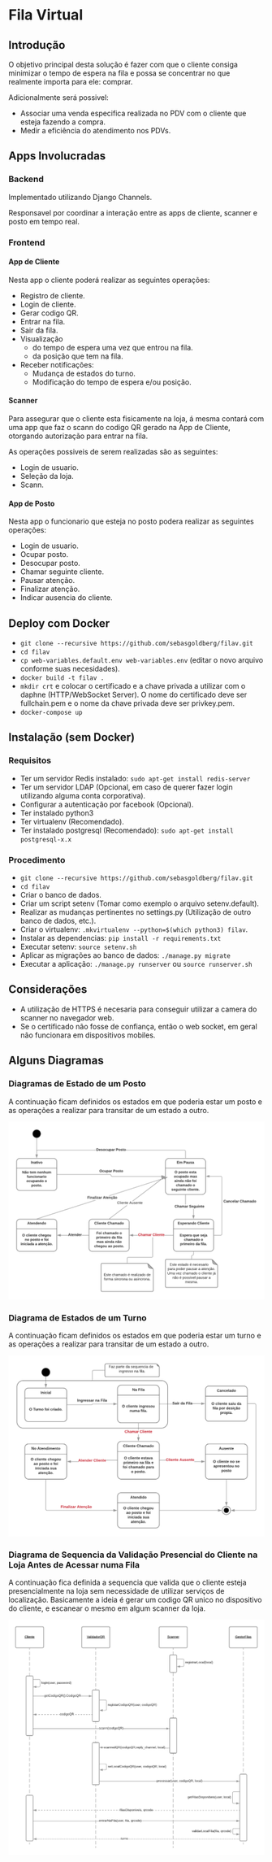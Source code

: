 # Fila Virtual

## Introdução

O objetivo principal desta solução é fazer com que o cliente consiga minimizar o tempo de espera na fila e possa se concentrar no que realmente importa para ele: comprar.

Adicionalmente será possivel:
- Associar uma venda especifica realizada no PDV com o cliente que esteja fazendo a compra.
- Medir a eficiência do atendimento nos PDVs.

## Apps Involucradas

### Backend

Implementado utilizando Django Channels.

Responsavel por coordinar a interação entre as apps de cliente, scanner e posto em tempo real.

### Frontend

#### App de Cliente

Nesta app o cliente poderá realizar as seguintes operações:
- Registro de cliente.
- Login de cliente.
- Gerar codigo QR.
- Entrar na fila.
- Sair da fila.
- Visualização
    - do tempo de espera uma vez que entrou na fila.
    - da posição que tem na fila.
- Receber notificações:
    - Mudança de estados do turno.
    - Modificação do tempo de espera e/ou posição.

#### Scanner

Para assegurar que o cliente esta fisicamente na loja, á mesma contará com uma
app que faz o scann do codigo QR gerado na App de Cliente, otorgando autorização
para entrar na fila.

As operações possiveis de serem realizadas são as seguintes:
- Login de usuario.
- Seleção da loja.
- Scann.

#### App de Posto
Nesta app o funcionario que esteja no posto podera realizar as seguintes operações:
- Login de usuario.
- Ocupar posto.
- Desocupar posto.
- Chamar seguinte cliente.
- Pausar atenção.
- Finalizar atenção.
- Indicar ausencia do cliente.

## Deploy com Docker
- `git clone --recursive https://github.com/sebasgoldberg/filav.git`
- `cd filav`
- `cp web-variables.default.env web-variables.env` (editar o novo arquivo conforme suas necesidades).
- `docker build -t filav .`
- `mkdir crt` e colocar o certificado e a chave privada a utilizar com o daphne (HTTP/WebSocket Server).
  O nome do certificado deve ser fullchain.pem e o nome da chave privada deve ser privkey.pem.
- `docker-compose up`

## Instalação (sem Docker)

### Requisitos
- Ter um servidor Redis instalado: `sudo apt-get install redis-server`
- Ter um servidor LDAP (Opcional, em caso de querer fazer login utilizando alguma conta corporativa).
- Configurar a autenticação por facebook (Opcional).
- Ter instalado python3
- Ter virtualenv (Recomendado).
- Ter instalado postgresql (Recomendado): `sudo apt-get install postgresql-x.x`

### Procedimento
- `git clone --recursive https://github.com/sebasgoldberg/filav.git`
- `cd filav`
- Criar o banco de dados.
- Criar um script setenv (Tomar como exemplo o arquivo setenv.default).
- Realizar as mudanças pertinentes no settings.py (Utilização de outro banco de dados, etc.).
- Criar o virtualenv: `.mkvirtualenv --python=$(which python3) filav`.
- Instalar as dependencias: `pip install -r requirements.txt`
- Executar setenv: `source setenv.sh`
- Aplicar as migrações ao banco de dados: `./manage.py migrate`
- Executar a aplicação: `./manage.py runserver` ou `source runserver.sh`

## Considerações

- A utilização de HTTPS é necesaria para conseguir utilizar a camera do scanner no navegador web.
- Se o certificado não fosse de confiança, então o web socket, em geral não funcionara em dispositivos mobiles.

## Alguns Diagramas

### Diagramas de Estado de um Posto

A continuação ficam definidos os estados em que poderia estar um posto e as operações
a realizar para transitar de um estado a outro.

![Diagrama de Estados Posto][estados_posto]

[estados_posto]: https://raw.githubusercontent.com/sebasgoldberg/filav/master/docs/estados-postos.png "Diagrama de Estados Postos"

### Diagrama de Estados de um Turno

A continuação ficam definidos os estados em que poderia estar um turno e as operações
a realizar para transitar de um estado a outro.

![Diagrama de Estados Turno][estados_turno]

[estados_turno]: https://raw.githubusercontent.com/sebasgoldberg/filav/master/docs/estados-turnos.png "Diagrama de Estados Turno"

### Diagrama de Sequencia da Validação Presencial do Cliente na Loja Antes de Acessar numa Fila

A continuação fica definida a sequencia que valida que o cliente esteja presencialmente na loja
sem necessidade de utilizar serviços de localização.
Basicamente a ideia é gerar um codigo QR unico no dispositivo do cliente, e escanear o mesmo em
algum scanner da loja.

![Diagrama de Sequencia Ingresso][sequencia_ingresso]

[sequencia_ingresso]: https://raw.githubusercontent.com/sebasgoldberg/filav/master/docs/sequencia-ingresso.png "Diagrama de Sequencia Ingresso"


